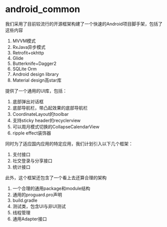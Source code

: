 # android_common
我们采用了目前较流行的开源框架构建了一个快速的Android项目脚手架，包括了这些内容
1. MVVM模式
2. RxJava异步模式
3. Retrofit+okhttp
4. Glide
5. Butterknife+Dagger2
6. SQLite Orm
7. Android design library
8. Material design高star库

提供了一个通用的UI库，包括：
1. 底部弹出对话框
2. 底部导航栏，带凸起效果的底部导航栏
3. CoordinateLayout的toolbar
4. 支持sticky header的recyclerview
5. 可以周月模式切换的CollapseCalendarView
6. ripple effect装饰器

同时为了适应国内应用的特定应用，我们计划引入以下几个框架：
1. 支付接口
2. 社交登录与分享接口
3. 统计接口

此外，这个框架还包含了一个看上去还算合理的架构
1. 一个合理的通用package和module结构
2. 通用的proguard.pro声明
3. build.gradle
4. 测试类，包含UI与非UI测试
5. 线程管理
6. 通用Adapter接口

